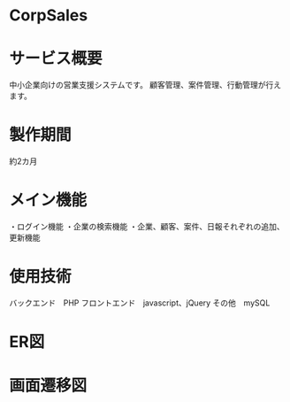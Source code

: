 # CorpSales
# サービス概要
中小企業向けの営業支援システムです。
顧客管理、案件管理、行動管理が行えます。

# 製作期間
約2カ月

# メイン機能
・ログイン機能
・企業の検索機能
・企業、顧客、案件、日報それぞれの追加、更新機能

# 使用技術
バックエンド　PHP
フロントエンド　javascript、jQuery
その他　mySQL

# ER図

# 画面遷移図



